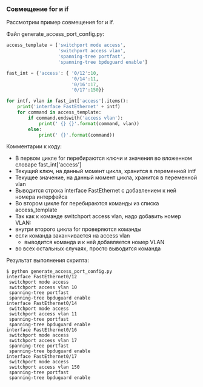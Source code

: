 ### Совмещение for и if

Рассмотрим пример совмещения for и if.

Файл generate_access_port_config.py:
```python
access_template = ['switchport mode access',
                   'switchport access vlan',
                   'spanning-tree portfast',
                   'spanning-tree bpduguard enable']

fast_int = {'access': { '0/12':10,
                        '0/14':11,
                        '0/16':17,
                        '0/17':150}}

for intf, vlan in fast_int['access'].items():
    print('interface FastEthernet' + intf)
    for command in access_template:
        if command.endswith('access vlan'):
            print(' {} {}'.format(command, vlan))
        else:
            print(' {}'.format(command))

```

Комментарии к коду:
* В первом цикле for перебираются ключи и значения во вложенном словаре fast_int['access']
* Текущий ключ, на данный момент цикла, хранится в переменной intf
* Текущее значение, на данный момент цикла, хранится в переменной vlan
* Выводится строка interface FastEthernet с добавлением к ней номера интерфейса
* Во втором цикле for перебираются команды из списка access_template
* Так как к команде switchport access vlan, надо добавить номер VLAN:
 * внутри второго цикла for проверяются команды 
 * если команда заканчивается на access vlan
   * выводится команда и к ней добавляется номер VLAN
 * во всех остальных случаях, просто выводится команда

Результат выполнения скрипта:
```
$ python generate_access_port_config.py
interface FastEthernet0/12
 switchport mode access
 switchport access vlan 10
 spanning-tree portfast
 spanning-tree bpduguard enable
interface FastEthernet0/14
 switchport mode access
 switchport access vlan 11
 spanning-tree portfast
 spanning-tree bpduguard enable
interface FastEthernet0/16
 switchport mode access
 switchport access vlan 17
 spanning-tree portfast
 spanning-tree bpduguard enable
interface FastEthernet0/17
 switchport mode access
 switchport access vlan 150
 spanning-tree portfast
 spanning-tree bpduguard enable
```

